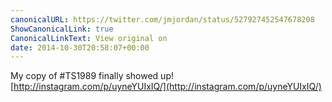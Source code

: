 ```yaml
---
canonicalURL: https://twitter.com/jmjordan/status/527927452547678208
ShowCanonicalLink: true
CanonicalLinkText: View original on
date: 2014-10-30T20:58:07+00:00
---
```

My copy of #TS1989 finally showed up! [http://instagram.com/p/uyneYUIxIQ/](http://instagram.com/p/uyneYUIxIQ/)